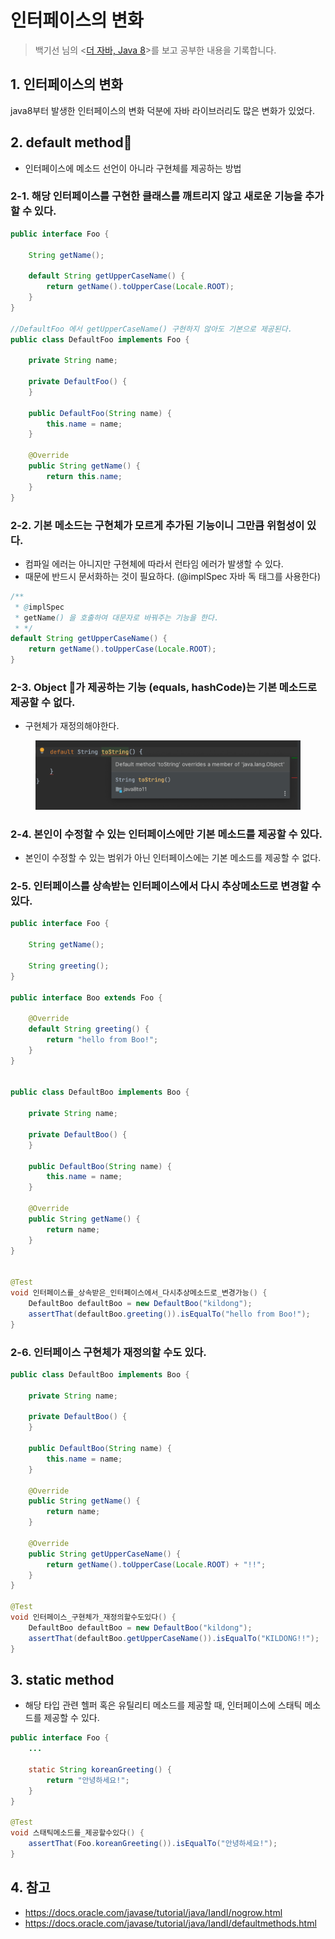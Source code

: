 # 인터페이스의 변화

> 백기선 님의 <[더 자바, Java 8](https://www.inflearn.com/course/the-java-java8)>를 보고 공부한 내용을 기록합니다.&#x20;

## 1. 인터페이스의 변화&#x20;

java8부터 발생한 인터페이스의 변화 덕분에 자바 라이브러리도 많은 변화가 있었다.&#x20;



## 2. default method

* 인터페이스에 메소드 선언이 아니라 구현체를 제공하는 방법&#x20;

### 2-1. 해당 인터페이스를 구현한 클래스를 깨트리지 않고 새로운 기능을 추가할 수 있다.&#x20;

```java
public interface Foo {

    String getName();

    default String getUpperCaseName() {
        return getName().toUpperCase(Locale.ROOT);
    }
}

//DefaultFoo 에서 getUpperCaseName() 구현하지 않아도 기본으로 제공된다. 
public class DefaultFoo implements Foo {

    private String name;

    private DefaultFoo() {
    }

    public DefaultFoo(String name) {
        this.name = name;
    }

    @Override
    public String getName() {
        return this.name;
    }
}

```

### 2-2. 기본 메소드는 구현체가 모르게 추가된 기능이니 그만큼 위험성이 있다.&#x20;

* 컴파일 에러는 아니지만 구현체에 따라서 런타임 에러가 발생할 수 있다.&#x20;
* 때문에 반드시 문서화하는 것이 필요하다. (@implSpec 자바 독 태그를 사용한다)

```java
/**
 * @implSpec
 * getName() 을 호출하여 대문자로 바꿔주는 기능을 한다.
 * */
default String getUpperCaseName() {
    return getName().toUpperCase(Locale.ROOT);
}
```

### 2-3. Object 가 제공하는 기능 (equals, hashCode)는 기본 메소드로 제공할 수 없다.&#x20;

* 구현체가 재정의해야한다.&#x20;

<figure><img src="../../.gitbook/assets/image (11) (1).png" alt=""><figcaption></figcaption></figure>

### 2-4. 본인이 수정할 수 있는 인터페이스에만 기본 메소드를 제공할 수 있다.&#x20;

* 본인이 수정할 수 있는 범위가 아닌 인터페이스에는 기본 메소드를 제공할 수 없다.&#x20;

### 2-5. 인터페이스를 상속받는 인터페이스에서 다시 추상메소드로 변경할 수 있다.&#x20;

```java
public interface Foo {

    String getName();

    String greeting();
}

public interface Boo extends Foo {

    @Override
    default String greeting() {
        return "hello from Boo!";
    }
}


public class DefaultBoo implements Boo {

    private String name;

    private DefaultBoo() {
    }

    public DefaultBoo(String name) {
        this.name = name;
    }

    @Override
    public String getName() {
        return name;
    }
}


@Test
void 인터페이스를_상속받은_인터페이스에서_다시추상메소드로_변경가능() {
    DefaultBoo defaultBoo = new DefaultBoo("kildong");
    assertThat(defaultBoo.greeting()).isEqualTo("hello from Boo!");
}
```

### 2-6. 인터페이스 구현체가 재정의할 수도 있다. &#x20;

```java
public class DefaultBoo implements Boo {

    private String name;

    private DefaultBoo() {
    }

    public DefaultBoo(String name) {
        this.name = name;
    }

    @Override
    public String getName() {
        return name;
    }

    @Override
    public String getUpperCaseName() {
        return getName().toUpperCase(Locale.ROOT) + "!!";
    }
}

@Test
void 인터페이스_구현체가_재정의할수도있다() {
    DefaultBoo defaultBoo = new DefaultBoo("kildong");
    assertThat(defaultBoo.getUpperCaseName()).isEqualTo("KILDONG!!");
}
```

## 3. static method&#x20;

* 해당 타입 관련 헬퍼 혹은 유틸리티 메소드를 제공할 때, 인터페이스에 스태틱 메소드를 제공할 수 있다.&#x20;

```java
public interface Foo {
    ...

    static String koreanGreeting() {
        return "안녕하세요!";
    }
}

@Test
void 스태틱메소드를_제공할수있다() {
    assertThat(Foo.koreanGreeting()).isEqualTo("안녕하세요!");
}
```

## 4. 참고&#x20;

* https://docs.oracle.com/javase/tutorial/java/IandI/nogrow.html
* https://docs.oracle.com/javase/tutorial/java/IandI/defaultmethods.html
